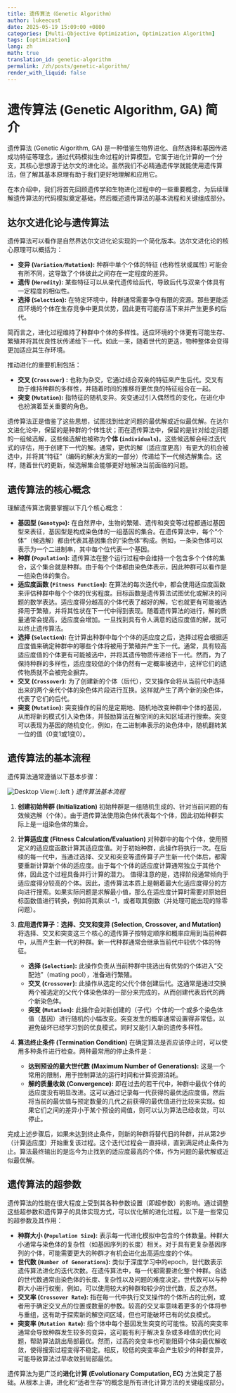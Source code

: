 ```yaml
---
title: 遗传算法（Genetic Algorithm）
author: lukeecust
date: 2025-05-19 15:09:00 +0800
categories: [Multi-Objective Optimization, Optimization Algorithm]
tags: [optimization]
lang: zh
math: true
translation_id: genetic-algorithm
permalink: /zh/posts/genetic-algorithm/
render_with_liquid: false
---
```


# 遗传算法 (Genetic Algorithm, GA) 简介

遗传算法 (Genetic Algorithm, GA) 是一种借鉴生物界进化、自然选择和基因传递成功特征等理念，通过代码模拟生命过程的计算模型。它属于进化计算的一个分支，其核心思想源于达尔文的进化论。虽然我们不必精通遗传学就能使用遗传算法，但了解其基本原理有助于我们更好地理解和应用它。

在本介绍中，我们将首先回顾遗传学和生物进化过程中的一些重要概念，为后续理解遗传算法的代码模拟奠定基础，然后概述遗传算法的基本流程和关键组成部分。

## 达尔文进化论与遗传算法

遗传算法可以看作是自然界达尔文进化论实现的一个简化版本。达尔文进化论的核心原理可以概括为：

*   **变异 (`Variation/Mutation`):** 种群中单个个体的特征 (也称性状或属性) 可能会有所不同，这导致了个体彼此之间存在一定程度的差异。
*   **遗传 (`Heredity`):** 某些特征可以从亲代遗传给后代，导致后代与双亲个体具有一定程度的相似性。
*   **选择 (`Selection`):** 在特定环境中，种群通常需要争夺有限的资源。那些更能适应环境的个体在生存竞争中更具优势，因此更有可能存活下来并产生更多的后代。

简而言之，进化过程维持了种群中个体的多样性。适应环境的个体更有可能生存、繁殖并将其优良性状传递给下一代。如此一来，随着世代的更迭，物种整体会变得更加适应其生存环境。

推动进化的重要机制包括：

*   **交叉 (`Crossover`) :** 也称为杂交，它通过结合双亲的特征来产生后代。交叉有助于维持种群的多样性，并随着时间的推移将更优良的特征组合在一起。
*   **突变 (`Mutation`):** 指特征的随机变异。突变通过引入偶然性的变化，在进化中也扮演着至关重要的角色。

遗传算法正是借鉴了这些思想，试图找到给定问题的最优解或近似最优解。在达尔文进化论中，保留的是种群的个体性状；而在遗传算法中，保留的是针对给定问题的一组候选解，这些候选解也被称为**个体 (`individuals`)**。这些候选解会经过迭代式的评估，用于创建下一代的解。通常，更优的解（适应度更高）有更大的机会被选中，并将其“特征”（编码的解决方案的一部分）传递给下一代候选解集合。这样，随着世代的更新，候选解集合能够更好地解决当前面临的问题。

## 遗传算法的核心概念

理解遗传算法需要掌握以下几个核心概念：

*   **基因型 (`Genotype`):** 在自然界中，生物的繁殖、遗传和突变等过程都通过基因型来表征，基因型是构成染色体的一组基因的集合。在遗传算法中，每个“个体”（候选解）都由代表其基因集合的“染色体”构成。例如，一条染色体可以表示为一个二进制串，其中每个位代表一个基因。
*   **种群 (`Population`):** 遗传算法在整个运行过程中会维持一个包含多个个体的集合，这个集合就是种群。由于每个个体都由染色体表示，因此种群可以看作是一组染色体的集合。
*   **适应度函数 (`Fitness Function`):** 在算法的每次迭代中，都会使用适应度函数来评估种群中每个个体的优劣程度。目标函数是遗传算法试图优化或解决的问题的数学表达。适应度得分越高的个体代表了越好的解，它也就更有可能被选择用于繁殖，并将其性状在下一代中得到表现。随着遗传算法的进行，解的质量通常会提高，适应度会增加。一旦找到具有令人满意的适应度值的解，就可以终止遗传算法。
*   **选择 (`Selection`):** 在计算出种群中每个个体的适应度之后，选择过程会根据适应度值来确定种群中的哪些个体将被用于繁殖并产生下一代。通常，具有较高适应度值的个体更有可能被选中，并将其遗传物质传递给下一代。然而，为了保持种群的多样性，适应度较低的个体仍然有一定概率被选中，这样它们的遗传物质就不会被完全摒弃。
*   **交叉 (`Crossover`):** 为了创建新的个体（后代），交叉操作会将从当前代中选择出来的两个亲代个体的染色体片段进行互换。这样就产生了两个新的染色体，代表了它们的后代。
*   **突变 (`Mutation`):** 突变操作的目的是定期地、随机地改变种群中个体的基因，从而将新的模式引入染色体，并鼓励算法在解空间的未知区域进行搜索。突变可以表现为基因的随机变化，例如，在二进制串表示的染色体中，随机翻转某一位的值（0变1或1变0）。

## 遗传算法的基本流程

遗传算法通常遵循以下基本步骤：

![Desktop View](/assets/images/2025-05-19-genetic-algorithm/basic-flow-of-a-genetic-algorithm.png){:.left }
_遗传算法基本流程_

1.  **创建初始种群 (Initialization)**
    初始种群是一组随机生成的、针对当前问题的有效候选解（个体）。由于遗传算法使用染色体代表每个个体，因此初始种群实际上是一组染色体的集合。

2.  **计算适应度 (Fitness Calculation/Evaluation)**
    对种群中的每个个体，使用预定义的适应度函数计算其适应度值。对于初始种群，此操作将执行一次。在后续的每一代中，当通过选择、交叉和突变等遗传算子产生新一代个体后，都需要重新计算新个体的适应度。由于每个个体的适应度计算通常独立于其他个体，因此这个过程具备并行计算的潜力。
    值得注意的是，选择阶段通常倾向于适应度得分较高的个体。因此，遗传算法本质上是朝着最大化适应度得分的方向进行搜索。如果实际问题是求解最小值，那么在适应度计算时需要对原始目标函数值进行转换，例如将其乘以 -1，或者取其倒数（并处理可能出现的除零问题）。

3.  **应用遗传算子：选择、交叉和变异 (Selection, Crossover, and Mutation)**
    将选择、交叉和突变这三个核心的遗传算子按特定顺序和概率应用到当前种群中，从而产生新一代的种群。新一代种群通常会继承当前代中较优个体的特征。
    *   **选择 (`Selection`):** 此操作负责从当前种群中挑选出有优势的个体进入“交配池”（mating pool），准备进行繁殖。
    *   **交叉 (`Crossover`):** 此操作从选定的父代个体创建后代。这通常是通过交换两个被选定的父代个体染色体的一部分来完成的，从而创建代表后代的两个新染色体。
    *   **突变 (`Mutation`):** 此操作会对新创建的（子代）个体的一个或多个染色体值（基因）进行随机的小幅改变。突变发生的概率通常设置得非常低，以避免破坏已经学习到的优良模式，同时又能引入新的遗传多样性。

4.  **算法终止条件 (Termination Condition)**
    在确定算法是否应该停止时，可以使用多种条件进行检查。两种最常用的停止条件是：
    *   **达到预设的最大世代数 (Maximum Number of Generations):** 这是一个常用的限制，用于控制算法的运行时间和计算资源消耗。
    *   **解的质量收敛 (Convergence):** 即在过去的若干代中，种群中最优个体的适应度没有明显改进。这可以通过记录每一代获得的最优适应度值，然后将当前的最优值与预定数量的几代之前获得的最优值进行比较来实现。如果它们之间的差异小于某个预设的阈值，则可以认为算法已经收敛，可以停止。

完成上述步骤后，如果未达到终止条件，则新的种群将替代旧的种群，并从第2步（计算适应度）开始重复该过程。这个迭代过程会一直持续，直到满足终止条件为止。算法最终输出的是迄今为止找到的适应度最高的个体，作为问题的最优解或近似最优解。


## 遗传算法的超参数

遗传算法的性能在很大程度上受到其各种参数设置（即超参数）的影响。通过调整这些超参数和遗传算子的具体实现方式，可以优化解的进化过程。以下是一些常见的超参数及其作用：

*   **种群大小 (`Population Size`):** 表示每一代进化模拟中包含的个体数量。种群大小通常与染色体的复杂性（如基因序列的长度）相关。对于具有更复杂基因序列的个体，可能需要更大的种群才有机会进化出高适应度的个体。
*   **世代数 (`Number of Generations`):** 类似于深度学习中的epoch，世代数表示遗传算法进化的迭代次数。在遗传算法中，每一代都需要进化整个种群。合适的世代数通常由染色体的长度、复杂性以及问题的难度决定。世代数可以与种群大小进行权衡，例如，可以使用较大的种群和较少的世代数，反之亦然。
*   **交叉率 (`Crossover Rate`):** 指在每一代中执行交叉操作的个体所占的比例，或者用于确定交叉点的位置或数量的参数。较高的交叉率意味着更多的个体将参与重组，这有助于探索新的解空间区域，但也可能破坏已有的优良模式。
*   **突变率 (`Mutation Rate`):** 指个体中每个基因发生突变的可能性。较高的突变率通常会导致种群发生较多的变异，这可能有利于解决复杂或多峰值的优化问题，帮助算法跳出局部最优。然而，过高的突变率也可能阻碍个体向最优解收敛，使得搜索过程变得不稳定。相反，较低的突变率会产生较少的种群变异，可能导致算法过早收敛到局部最优。


遗传算法为更广泛的**进化计算 (Evolutionary Computation, EC)** 方法奠定了基础。从根本上讲，进化和“适者生存”的概念是所有进化计算方法的关键组成部分。